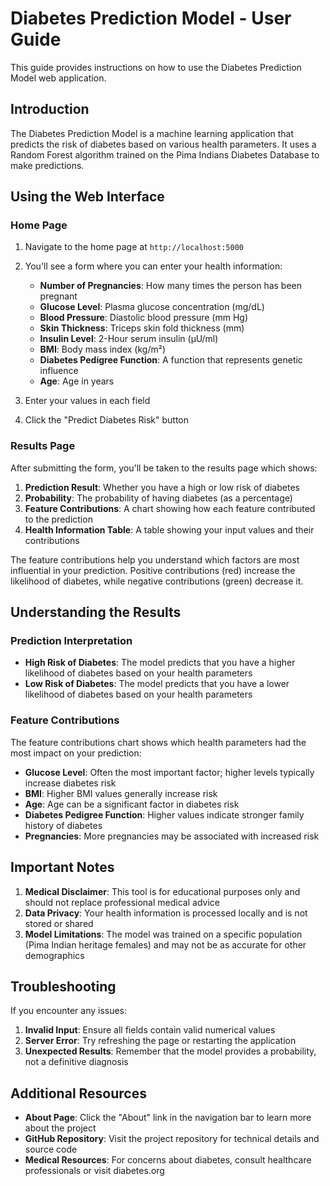 # Diabetes Prediction Model - User Guide

This guide provides instructions on how to use the Diabetes Prediction Model web application.

## Introduction

The Diabetes Prediction Model is a machine learning application that predicts the risk of diabetes based on various health parameters. It uses a Random Forest algorithm trained on the Pima Indians Diabetes Database to make predictions.

## Using the Web Interface

### Home Page

1. Navigate to the home page at `http://localhost:5000`
2. You'll see a form where you can enter your health information:
   - **Number of Pregnancies**: How many times the person has been pregnant
   - **Glucose Level**: Plasma glucose concentration (mg/dL)
   - **Blood Pressure**: Diastolic blood pressure (mm Hg)
   - **Skin Thickness**: Triceps skin fold thickness (mm)
   - **Insulin Level**: 2-Hour serum insulin (μU/ml)
   - **BMI**: Body mass index (kg/m²)
   - **Diabetes Pedigree Function**: A function that represents genetic influence
   - **Age**: Age in years

3. Enter your values in each field
4. Click the "Predict Diabetes Risk" button

### Results Page

After submitting the form, you'll be taken to the results page which shows:

1. **Prediction Result**: Whether you have a high or low risk of diabetes
2. **Probability**: The probability of having diabetes (as a percentage)
3. **Feature Contributions**: A chart showing how each feature contributed to the prediction
4. **Health Information Table**: A table showing your input values and their contributions

The feature contributions help you understand which factors are most influential in your prediction. Positive contributions (red) increase the likelihood of diabetes, while negative contributions (green) decrease it.

## Understanding the Results

### Prediction Interpretation

- **High Risk of Diabetes**: The model predicts that you have a higher likelihood of diabetes based on your health parameters
- **Low Risk of Diabetes**: The model predicts that you have a lower likelihood of diabetes based on your health parameters

### Feature Contributions

The feature contributions chart shows which health parameters had the most impact on your prediction:

- **Glucose Level**: Often the most important factor; higher levels typically increase diabetes risk
- **BMI**: Higher BMI values generally increase risk
- **Age**: Age can be a significant factor in diabetes risk
- **Diabetes Pedigree Function**: Higher values indicate stronger family history of diabetes
- **Pregnancies**: More pregnancies may be associated with increased risk

## Important Notes

1. **Medical Disclaimer**: This tool is for educational purposes only and should not replace professional medical advice
2. **Data Privacy**: Your health information is processed locally and is not stored or shared
3. **Model Limitations**: The model was trained on a specific population (Pima Indian heritage females) and may not be as accurate for other demographics

## Troubleshooting

If you encounter any issues:

1. **Invalid Input**: Ensure all fields contain valid numerical values
2. **Server Error**: Try refreshing the page or restarting the application
3. **Unexpected Results**: Remember that the model provides a probability, not a definitive diagnosis

## Additional Resources

- **About Page**: Click the "About" link in the navigation bar to learn more about the project
- **GitHub Repository**: Visit the project repository for technical details and source code
- **Medical Resources**: For concerns about diabetes, consult healthcare professionals or visit diabetes.org
